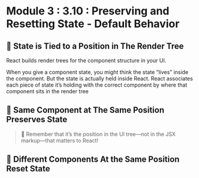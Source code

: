 # Module 3 : 3.10 : Preserving and Resetting State - Default Behavior

## 📌 State is Tied to a Position in The Render Tree

React builds render trees for the component structure in your UI.

When you give a component state, you might think the state “lives” inside the component. But the state is actually held inside React. React associates each piece of state it’s holding with the correct component by where that component sits in the render tree

## 📍 Same Component at The Same Position Preserves State

> 🔴 Remember that it’s the position in the UI tree—not in the JSX markup—that matters to React!

## 🧱 Different Components At the Same Position Reset State
